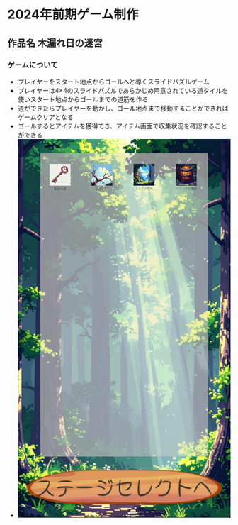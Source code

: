 # 2024年前期ゲーム制作
## 作品名 木漏れ日の迷宮
### ゲームについて
* プレイヤーをスタート地点からゴールへと導くスライドパズルゲーム
* プレイヤーは4×4のスライドパズルであらかじめ用意されている道タイルを使いスタート地点からゴールまでの道筋を作る
* 道ができたらプレイヤーを動かし、ゴール地点まで移動することができればゲームクリアとなる
* ゴールするとアイテムを獲得でき、アイテム画面で収集状況を確認することができる
* ![ItemScene](https://raw.githubusercontent.com/Wata0912/Labyrinth_of_Sunlight/refs/heads/main/images/Items.png)
